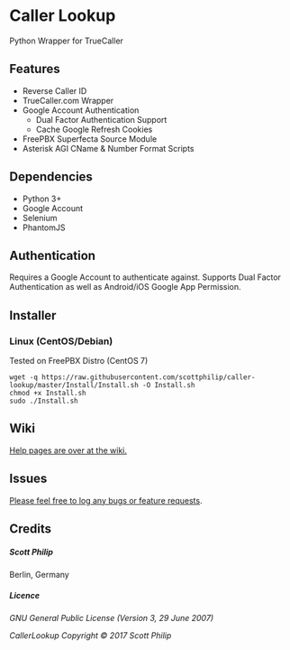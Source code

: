 # Caller Lookup
Python Wrapper for TrueCaller

## Features

 * Reverse Caller ID
 * TrueCaller.com Wrapper 
 * Google Account Authentication
   * Dual Factor Authentication Support
   * Cache Google Refresh Cookies
 * FreePBX Superfecta Source Module 
 * Asterisk AGI CName & Number Format Scripts

## Dependencies

 - Python 3+
 - Google Account
 - Selenium
 - PhantomJS

## Authentication
Requires a Google Account to authenticate against.  Supports Dual Factor Authentication as well as Android/iOS Google App Permission.

## Installer

### Linux (CentOS/Debian)
Tested on FreePBX Distro (CentOS 7)

```
wget -q https://raw.githubusercontent.com/scottphilip/caller-lookup/master/Install/Install.sh -O Install.sh
chmod +x Install.sh
sudo ./Install.sh 
```
## Wiki
[Help pages are over at the wiki.](https://github.com/scottphilip/caller-lookup/wiki/Contents)

## Issues
[Please feel free to log any bugs or feature requests](https://github.com/scottphilip/caller-lookup/issues).

## Credits
##### Scott Philip 
Berlin, Germany

##### Licence ###### 
_GNU General Public License (Version 3, 29 June 2007)_

_CallerLookup Copyright &copy; 2017 Scott Philip_
